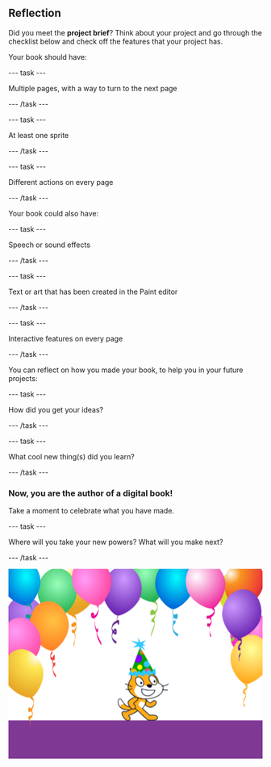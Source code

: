 ## Reflection

Did you meet the **project brief**? Think about your project and go through the checklist below and check off the features that your project has.

Your book should have:

--- task ---

Multiple pages, with a way to turn to the next page

--- /task ---

--- task ---

At least one sprite

--- /task ---

--- task ---

Different actions on every page

--- /task ---

Your book could also have:

--- task ---

Speech or sound effects

--- /task ---

--- task ---

Text or art that has been created in the Paint editor

--- /task ---

--- task ---

Interactive features on every page

--- /task ---

You can reflect on how you made your book, to help you in your future projects:

--- task ---

How did you get your ideas?

--- /task ---

--- task ---

What cool new thing(s) did you learn?

--- /task ---

### Now, you are the author of a digital book!

Take a moment to celebrate what you have made.

--- task ---

Where will you take your new powers? What will you make next?

--- /task ---

![The Scratch Cat wearing a party hat.](images/reflect.png)

